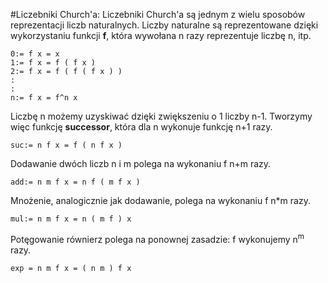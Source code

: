 #Liczebniki Church'a:
Liczebniki Church'a są jednym z wielu sposobów reprezentacji liczb naturalnych.
Liczby naturalne są reprezentowane dzięki wykorzystaniu funkcji **f**, która 
wywołana n razy reprezentuje liczbę n, itp.

```
0:= f x = x
1:= f x = f ( f x )
2:= f x = f ( f ( f x ) ) 
:
:
n:= f x = f^n x
```

Liczbę n możemy uzyskiwać dzięki zwiększeniu o 1 liczby n-1. Tworzymy więc 
funkcję **successor**, która dla n wykonuje funkcję n+1 razy.

```
suc:= n f x = f ( n f x )
```

Dodawanie dwóch liczb n i m polega na wykonaniu f n+m razy.

```
add:= n m f x = n f ( m f x ) 
```

Mnożenie, analogicznie jak dodawanie, polega na wykonaniu f n*m razy.

```
mul:= n m f x = n ( m f ) x
```

Potęgowanie równierz polega na ponownej zasadzie: f wykonujemy n<sup>m</sup> razy.

```
exp = n m f x = ( n m ) f x
```
